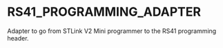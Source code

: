 # RS41_PROGRAMMING_ADAPTER
 Adapter to go from STLink V2 Mini programmer to the RS41 programming header.
